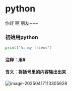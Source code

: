 # python 

你好 啊 朋友~~~



### 初始用python

```python
print('hi my friend')
```

#### 注释：用#

#### 含义：将括号里的内容输出出来

![image-20250417113305628](C:\Users\32473\AppData\Roaming\Typora\typora-user-images\image-20250417113305628.png)